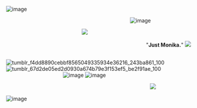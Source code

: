 ![image](https://github.com/user-attachments/assets/05de6f2a-2067-4c50-b981-0724f2b4f63a)



⠀⠀⠀⠀⠀⠀⠀⠀⠀⠀⠀⠀⠀⠀⠀⠀⠀⠀⠀⠀⠀⠀⠀⠀⠀⠀⠀⠀⠀⠀⠀  ⠀ ![image](https://github.com/user-attachments/assets/a944a89c-f3df-42b8-9bef-1bd214035c12)




⠀⠀⠀⠀⠀⠀⠀⠀⠀⠀⠀⠀⠀⠀⠀⠀⠀⠀⠀⠀<img src=https://64.media.tumblr.com/f01494a1399c1110ee2ba0359fbdfd35/afce9ac8d7a51275-03/s500x750/2922c722534117f87b074bf5e3623b7b7cbf52b2.gifv width:>



⠀⠀⠀⠀⠀⠀⠀⠀⠀⠀⠀⠀⠀⠀⠀⠀⠀⠀⠀⠀⠀⠀⠀⠀⠀⠀⠀⠀⠀⠀⠀⠀⠀⠀⠀⠀⠀"**Just Monika.**" <img src=https://64.media.tumblr.com/417eb1a9ec823cfc4aee1a22f40ed7e8/a7847445d679bd37-e3/s75x75_c1/f169323dace382c195873bf40cced805f4683347.gifv width:>


⠀⠀⠀⠀⠀⠀⠀⠀⠀⠀⠀⠀⠀![tumblr_f4dd8890cebbf8565049335934e36216_243ba861_100](https://github.com/user-attachments/assets/7612478c-5ac0-4e17-a74a-1202ba0315ec) ![tumblr_67d2de05ed2d0930a674b79e3f153ef5_be2f91ae_100](https://github.com/user-attachments/assets/0d7b157d-3bb6-41fa-86df-28a7dca2d72b) ⠀⠀⠀⠀⠀⠀⠀⠀⠀⠀⠀⠀⠀⠀⠀![image](https://github.com/user-attachments/assets/76b9b9be-eb2e-44f9-b6d2-5863826358a5) ![image](https://github.com/user-attachments/assets/119df0f7-dc78-4d1f-ac2e-e186e6d7f0be)



⠀⠀⠀⠀⠀⠀⠀⠀⠀⠀⠀⠀⠀⠀⠀⠀⠀⠀⠀⠀⠀⠀⠀⠀⠀⠀⠀⠀⠀⠀⠀⠀⠀⠀⠀⠀⠀⠀<img src=https://64.media.tumblr.com/50efc0c133677c50c90a194558ef4c61/dd0b327050c59e98-54/s250x400/0cfceaa8e87dcf22065c3f9cb6555328f851218a.gifv width:>



![image](https://github.com/user-attachments/assets/d9cfb2b2-8fb0-42cb-85cf-a56d8c2f8f27)

